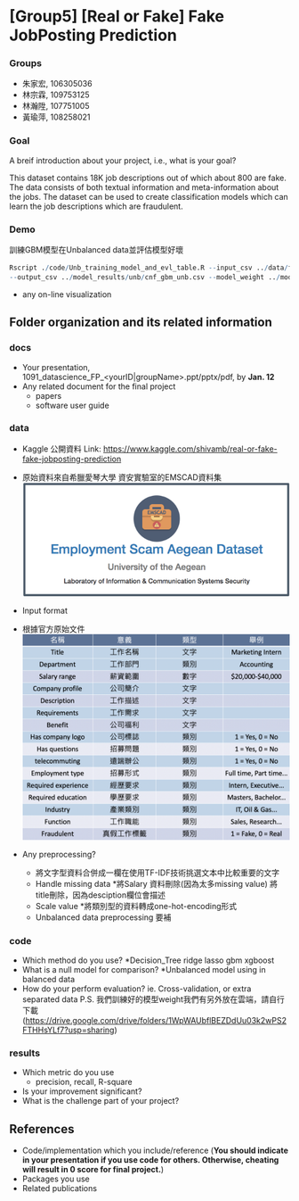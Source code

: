 # [Group5] [Real or Fake] Fake JobPosting Prediction

### Groups
* 朱家宏, 106305036
* 林宗霖, 109753125
* 林瀚陞, 107751005
* 黃瑜萍, 108258021

### Goal
A breif introduction about your project, i.e., what is your goal?

This dataset contains 18K job descriptions out of which about 800 are fake. The data consists of both textual information and meta-information about the jobs. The dataset can be used to create classification models which can learn the job descriptions which are fraudulent.

### Demo 
訓練GBM模型在Unbalanced data並評估模型好壞
```R
Rscript ./code/Unb_training_model_and_evl_table.R --input_csv ../data/fake_job_postings.csv /
--output_csv ../model_results/unb/cnf_gbm_unb.csv --model_weight ../model_results/unb/gbm_ub.rds
```
* any on-line visualization

## Folder organization and its related information

### docs
* Your presentation, 1091_datascience_FP_<yourID|groupName>.ppt/pptx/pdf, by **Jan. 12**
* Any related document for the final project
  * papers
  * software user guide

### data

* Kaggle 公開資料 Link: https://www.kaggle.com/shivamb/real-or-fake-fake-jobposting-prediction
* 原始資料來自希臘愛琴大學 資安實驗室的EMSCAD資料集
 ![Kaggle公開資料](/Images/EMSCAD資料集.png)

* Input format
* 根據官方原始文件
 ![Input_format](/Images/Input_format.png)
* Any preprocessing?
  * 將文字型資料合併成一欄在使用TF-IDF技術挑選文本中比較重要的文字
  * Handle missing data   *將Salary 資料刪除(因為太多missing value) 將title刪除，因為desciption欄位會描述
  * Scale value           *將類別型的資料轉成one-hot-encoding形式
  * Unbalanced data preprocessing 要補
  
### code

* Which method do you use? *Decision_Tree ridge lasso gbm xgboost
* What is a null model for comparison? *Unbalanced model using in balanced data
* How do your perform evaluation? ie. Cross-validation, or extra separated data
P.S. 我們訓練好的模型weight我們有另外放在雲端，請自行下載(https://drive.google.com/drive/folders/1WpWAUbflBEZDdUu03k2wPS2FTHHsYLf7?usp=sharing)

### results

* Which metric do you use 
  * precision, recall, R-square
* Is your improvement significant?
* What is the challenge part of your project?

## References
* Code/implementation which you include/reference (__You should indicate in your presentation if you use code for others. Otherwise, cheating will result in 0 score for final project.__)
* Packages you use
* Related publications


